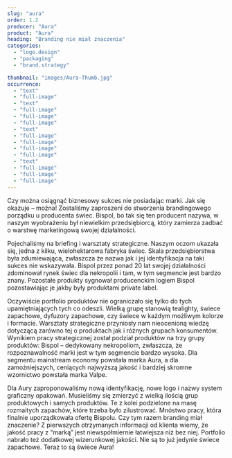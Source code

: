 ```yaml
---
slug: "aura"
order: 1.2
producer: "Aura"
product: "Aura"
heading: "Branding nie miał znaczenia"
categories:
  - "logo.design"
  - "packaging"
  - "brand.strategy"

thumbnail: "images/Aura-Thumb.jpg"
occurrence:
  - "text"
  - "full-image"
  - "text"
  - "full-image"
  - "full-image"
  - "full-image"
  - "text"
  - "full-image"
  - "full-image"
  - "full-image"
  - "full-image"
  - "text"
  - "full-image"
  - "full-image"
  - "full-image"
---
```


Czy można osiągnąć biznesowy sukces nie posiadając marki. Jak się okazuje – można! Zostaliśmy zaproszeni do stworzenia brandingowego porządku u producenta świec. Bispol, bo tak się ten producent nazywa, w naszym wyobrażeniu był niewielkim przedsiębiorcą, który zamierza zadbać o warstwę marketingową swojej działalności.

Pojechaliśmy na briefing i warsztaty strategiczne. Naszym oczom ukazała się, jedna z kilku, wielohektarowa fabryka świec. Skala przedsiębiorstwa była zdumiewająca, zwłaszcza że nazwa jak i jej identyfikacja na taki sukces nie wskazywała. Bispol przez ponad 20 lat swojej działalności zdominował rynek świec dla nekropolii i tam, w tym segmencie jest bardzo znany. Pozostałe produkty sygnował producenckim logiem Bispol pozostawiając je jakby były produktami private label.

Oczywiście portfolio produktów nie ograniczało się tylko do tych upamiętniających tych co odeszli. Wielką grupę stanowią tealighty, świece zapachowe, dyfuzory zapachowe, czy świece w każdym możliwym kolorze i formacie. Warsztaty strategiczne przyniosły nam nieocenioną wiedzę dotyczącą zarówno tej o produktach jak i różnych grupach konsumentów. Wynikiem pracy strategicznej został podział produktów na trzy grupy produktów: Bispol – dedykowany nekropoliom, zwłaszcza, że rozpoznawalność marki jest w tym segmencie bardzo wysoka. Dla segmentu mainstream economy powstała marka Aura, a dla zamożniejszych, ceniących najwyższą jakość i bardziej skromne wzornictwo powstała marka Valpe.

Dla Aury zaproponowaliśmy nową identyfikację, nowe logo i nazwy system graficzny opakowań. Musieliśmy się zmierzyć z wielką ilością grup produktowych i samych produktów. Te z kolei podzielone na masę rozmaitych zapachów, które trzeba było zilustrować. Mnóstwo pracy, która finalnie uporządkowała ofertę Bispolu. Czy tym razem branding miał znaczenie? Z pierwszych otrzymanych informacji od klienta wiemy, że jakość pracy z “marką” jest niewspółmiernie łatwiejsza niż bez niej. Portfolio nabrało też dodatkowej wizerunkowej jakości. Nie są to już jedynie świece zapachowe. Teraz to są świece Aura!
